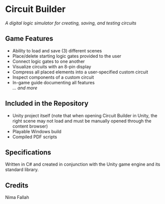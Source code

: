 # Circuit Builder
_A digital logic simulator for creating, saving, and testing circuits_

## Game Features
- Ability to load and save (3) different scenes
- Place/delete starting logic gates provided to the user
- Connect logic gates to one another
- Visualize circuits with an 8-pin display
- Compress all placed elements into a user-specified custom circuit
- Inspect components of a custom circuit
- In-game guide documenting all features<br/>
_... and more_

## Included in the Repository
- Unity project itself (note that when opening Circuit Builder in Unity, the right scene may not load and must be manually opened through the content browser)
- Playable Windows build
- Compiled PDF scripts

## Specifications
Written in C# and created in conjunction with the Unity game engine and its standard library.

## Credits
Nima Fallah
